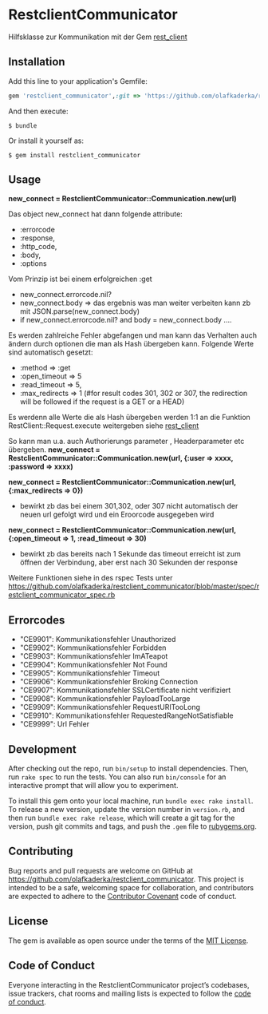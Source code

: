 # RestclientCommunicator

Hilfsklasse zur Kommunikation mit der Gem [rest_client](https://github.com/rest-client/rest-client)

## Installation

Add this line to your application's Gemfile:

```ruby
gem 'restclient_communicator',:git => 'https://github.com/olafkaderka/restclient_communicator.git', :branch => 'master'
```

And then execute:

    $ bundle

Or install it yourself as:

    $ gem install restclient_communicator

## Usage

**new_connect = RestclientCommunicator::Communication.new(url)**

Das object new_connect hat dann folgende attribute:
* :errorcode
* :response, 
* :http_code, 
* :body, 
* :options

Vom Prinzip ist bei einem erfolgreichen :get
* new_connect.errorcode.nil?
* new_connect.body => das ergebnis was man weiter verbeiten kann zb mit JSON.parse(new_connect.body)
* if new_connect.errorcode.nil? and body = new_connect.body ....


Es werden zahlreiche Fehler abgefangen und man kann das Verhalten auch ändern durch optionen die man als Hash übergeben kann. 
Folgende Werte sind automatisch gesetzt:
* :method => :get
* :open_timeout => 5
* :read_timeout => 5,
* :max_redirects => 1 (#for result codes 301, 302 or 307, the redirection will be followed if the request is a GET or a HEAD)

Es werdenn alle Werte die als Hash übergeben werden 1:1 an die Funktion RestClient::Request.execute weitergeben siehe [rest_client](https://github.com/rest-client/rest-client)

So kann man u.a. auch Authorierungs parameter , Headerparameter etc übergeben.
**new_connect = RestclientCommunicator::Communication.new(url, {:user => xxxx, :password => xxxx)**

**new_connect = RestclientCommunicator::Communication.new(url, {:max_redirects => 0})**
* bewirkt zb das bei einem 301,302, oder 307 nicht automatisch der neuen url gefolgt wird und ein Eroorcode ausgegeben wird

**new_connect = RestclientCommunicator::Communication.new(url, {:open_timeout => 1, :read_timeout => 30)**
* bewirkt zb das bereits nach 1 Sekunde das timeout erreicht ist zum öffnen der Verbindung, aber erst nach 30 Sekunden der response


Weitere Funktionen siehe in des rspec Tests unter https://github.com/olafkaderka/restclient_communicator/blob/master/spec/restclient_communicator_spec.rb

## Errorcodes
* "CE9901": Kommunikationsfehler Unauthorized
* "CE9902": Kommunikationsfehler Forbidden
* "CE9903": Kommunikationsfehler ImATeapot
* "CE9904": Kommunikationsfehler Not Found
* "CE9905": Kommunikationsfehler Timeout
* "CE9906": Kommunikationsfehler Broking Connection
* "CE9907": Kommunikationsfehler SSLCertificate nicht verifiziert
* "CE9908": Kommunikationsfehler PayloadTooLarge
* "CE9909": Kommunikationsfehler RequestURITooLong
* "CE9910": Kommunikationsfehler RequestedRangeNotSatisfiable
* "CE9999": Url Fehler

## Development

After checking out the repo, run `bin/setup` to install dependencies. Then, run `rake spec` to run the tests. You can also run `bin/console` for an interactive prompt that will allow you to experiment.

To install this gem onto your local machine, run `bundle exec rake install`. To release a new version, update the version number in `version.rb`, and then run `bundle exec rake release`, which will create a git tag for the version, push git commits and tags, and push the `.gem` file to [rubygems.org](https://rubygems.org).

## Contributing

Bug reports and pull requests are welcome on GitHub at https://github.com/olafkaderka/restclient_communicator. This project is intended to be a safe, welcoming space for collaboration, and contributors are expected to adhere to the [Contributor Covenant](http://contributor-covenant.org) code of conduct.

## License

The gem is available as open source under the terms of the [MIT License](http://opensource.org/licenses/MIT).

## Code of Conduct

Everyone interacting in the RestclientCommunicator project’s codebases, issue trackers, chat rooms and mailing lists is expected to follow the [code of conduct](https://github.com/olafkaderka/restclient_communicator/blob/master/CODE_OF_CONDUCT.md).
